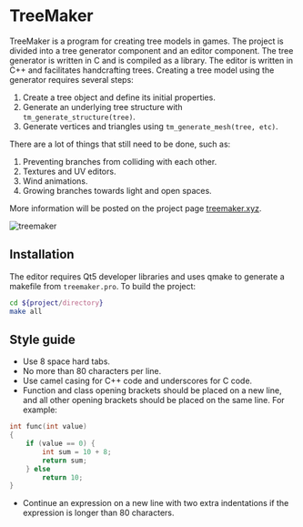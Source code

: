 # TreeMaker
TreeMaker is a program for creating tree models in games. The project is divided into a tree generator component and an editor component. The tree generator is written in C and is compiled as a library. The editor is written in C++ and facilitates handcrafting trees. Creating a tree model using the generator requires several steps:

1. Create a tree object and define its initial properties.
2. Generate an underlying tree structure with ``tm_generate_structure(tree)``.
3. Generate vertices and triangles using ``tm_generate_mesh(tree, etc)``.

There are a lot of things that still need to be done, such as:

1. Preventing branches from colliding with each other.
2. Textures and UV editors.
3. Wind animations.
4. Growing branches towards light and open spaces.

More information will be posted on the project page [treemaker.xyz](http://www.treemaker.xyz).

![treemaker](http://www.fcreyf.com/img/bt.png)

## Installation
The editor requires Qt5 developer libraries and uses qmake to generate a makefile from `treemaker.pro`. To build the project:
```sh
cd ${project/directory}
make all
```

## Style guide
- Use 8 space hard tabs.
- No more than 80 characters per line.
- Use camel casing for C++ code and underscores for C code.
- Function and class opening brackets should be placed on a new line, and all other opening brackets should be placed on the same line. For example:
```C
int func(int value)
{
	if (value == 0) {
		int sum = 10 + 8;
		return sum;
	} else
		return 10;
}
```
- Continue an expression on a new line with two extra indentations if the expression is longer than 80 characters.

